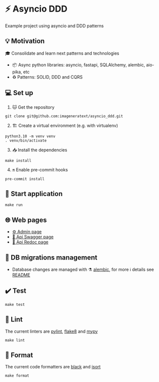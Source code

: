 # ⚡ Asyncio DDD

Example project using asyncio and DDD patterns

## 💡 Motivation

🎓 Consolidate and learn next patterns and technologies

- 📦 Async python libraries: asyncio, fastapi, SQLAlchemy, alembic, aio-pika, etc
- ♻️ Patterns: SOLID, DDD and CQRS

## 💻 Set up

1. 🐱 Get the repository

```shell
git clone git@github.com:imageneratext/asyncio_ddd.git
```

2. 🏗️ Create a virtual environment (e.g. with virtualenv)

```shell
python3.10 -m venv venv
. venv/bin/activate
```

3. 📥 Install the dependencies

```shell
make install
```

4. 🔛 Enable pre-commit hooks

```shell
pre-commit install
```

## 🚀 Start application

```shell
make run
```

## 🌐 Web pages

- [⚙️ Admin page](http://0.0.0.0:8000/admin/)
- [📗 Api Swagger page](http://0.0.0.0:8000/docs/)
- [📘 Api Redoc page](http://0.0.0.0:8000/redoc/)

## 💾 DB migrations management

- Database changes are managed with ⚗️ [alembic](https://alembic.sqlalchemy.org/en/latest/), for more ℹ️ details see [README](asyncio_ddd/shared/infrastructure/persistence/migrations/README.md)

## ✔️ Test

```shell
make test
```

## 🧹 Lint

The current linters are [pylint](https://github.com/PyCQA/pylint), [flake8](https://github.com/PyCQA/flake8) and [mypy](https://github.com/python/mypy)

```shell
make lint
```

## 🌟 Format

The current code formatters are [black](https://github.com/psf/black) and [isort](https://github.com/PyCQA/isort)

```shell
make format
```
